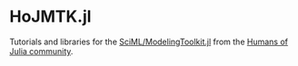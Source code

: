 # HoJMTK.jl

Tutorials and libraries for the [SciML/ModelingToolkit.jl](https://github.com/SciML/ModelingToolkit.jl) from the [Humans of Julia community](https://github.com/Humans-of-Julia).
